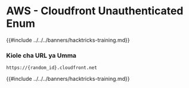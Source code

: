 # AWS - Cloudfront Unauthenticated Enum

{{#include ../../../banners/hacktricks-training.md}}

### Kiole cha URL ya Umma
```
https://{random_id}.cloudfront.net
```
{{#include ../../../banners/hacktricks-training.md}}
